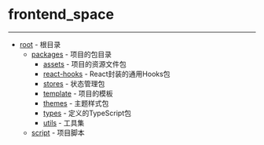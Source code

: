 # frontend_space
***
- [root](#root) - 根目录
    - [packages](#packages) - 项目的包目录
        - [assets](#assets) - 项目的资源文件包
        - [react-hooks](#react-hooks) - React封装的通用Hooks包
        - [stores](#stores) - 状态管理包
        - [template](#template) - 项目的模板
        - [themes](#themes) - 主题样式包
        - [types](#types) - 定义的TypeScript包
        - [utils](#utils) - 工具集
    - [script](#script) - 项目脚本
